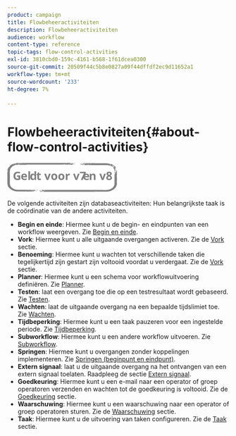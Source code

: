 ```yaml
---
product: campaign
title: Flowbeheeractiviteiten
description: Flowbeheeractiviteiten
audience: workflow
content-type: reference
topic-tags: flow-control-activities
exl-id: 3810cbd0-159c-4161-b568-1f61dcea0300
source-git-commit: 20509f44c5b8e0827a09f44dffdf2ec9d11652a1
workflow-type: tm+mt
source-wordcount: '233'
ht-degree: 7%

---
```


# Flowbeheeractiviteiten{#about-flow-control-activities}

![](../../assets/common.svg)

De volgende activiteiten zijn databaseactiviteiten: Hun belangrijkste taak is de coördinatie van de andere activiteiten.

* **Begin en einde**: Hiermee kunt u de begin- en eindpunten van een workflow weergeven. Zie [Begin en einde](start-and-end.md).
* **Vork**: Hiermee kunt u alle uitgaande overgangen activeren. Zie de [Vork](fork.md) sectie.
* **Benoeming**: Hiermee kunt u wachten tot verschillende taken die tegelijkertijd zijn gestart zijn voltooid voordat u verdergaat. Zie de [Vork](fork.md) sectie.
* **Planner**: Hiermee kunt u een schema voor workflowuitvoering definiëren. Zie [Planner](scheduler.md).
* **Testen**: laat een overgang toe die op een testresultaat wordt gebaseerd. Zie [Testen](test.md).
* **Wachten**: laat de uitgaande overgang na een bepaalde tijdslimiet toe. Zie [Wachten](wait.md).
* **Tijdbeperking**: Hiermee kunt u een taak pauzeren voor een ingestelde periode. Zie [Tijdbeperking](time-constraint.md).
* **Subworkflow**: Hiermee kunt u een andere workflow uitvoeren. Zie [Subworkflow](sub-workflow.md).
* **Springen**: Hiermee kunt u overgangen zonder koppelingen implementeren. Zie [Springen (beginpunt en eindpunt)](jump--start-point-and-end-point-.md).
* **Extern signaal**: laat u de uitgaande overgang na het ontvangen van een extern signaal toelaten. Raadpleeg de sectie [Extern signaal](external-signal.md).
* **Goedkeuring**: Hiermee kunt u een e-mail naar een operator of groep operatoren verzenden en wachten tot de goedkeuring is voltooid. Zie de [Goedkeuring](approval.md) sectie.
* **Waarschuwing**: Hiermee kunt u een waarschuwing naar een operator of groep operatoren sturen. Zie de [Waarschuwing](alert.md) sectie.
* **Taak**: Hiermee kunt u de uitvoering van taken configureren. Zie de [Taak](task.md) sectie.
